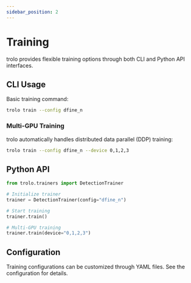 ```yaml
---
sidebar_position: 2
---
```


# Training

trolo provides flexible training options through both CLI and Python API interfaces.

## CLI Usage

Basic training command:
```bash
trolo train --config dfine_n
```

### Multi-GPU Training

trolo automatically handles distributed data parallel (DDP) training:
```bash
trolo train --config dfine_n --device 0,1,2,3
```

## Python API

```python
from trolo.trainers import DetectionTrainer

# Initialize trainer
trainer = DetectionTrainer(config="dfine_n")

# Start training
trainer.train()

# Multi-GPU training
trainer.train(device="0,1,2,3")
```

## Configuration

Training configurations can be customized through YAML files. See the configuration for details. 